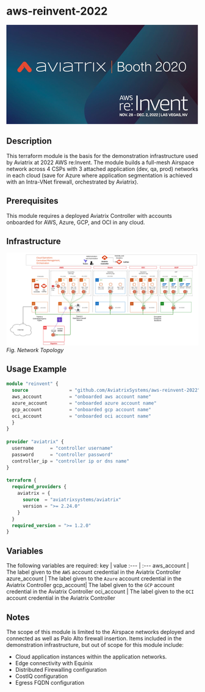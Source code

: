 # aws-reinvent-2022

![re:Invent](images/reinvent.png)

## Description

This terraform module is the basis for the demonstration infrastructure used by Aviatrix at 2022 AWS re:Invent. The module builds a full-mesh Airspace network across 4 CSPs with 3 attached application (dev, qa, prod) networks in each cloud (save for Azure where application segmentation is achieved with an Intra-VNet firewall, orchestrated by Aviatrix).

## Prerequisites

This module requires a deployed Aviatrix Controller with accounts onboarded for AWS, Azure, GCP, and OCI in any cloud.

## Infrastructure

![Toplogy](images/avx.png)  
_Fig. Network Topology_  

## Usage Example

```terraform
module "reinvent" {
  source               = "github.com/AviatrixSystems/aws-reinvent-2022"
  aws_account          = "onboarded aws account name"
  azure_account        = "onboarded azure account name"
  gcp_account          = "onboarded gcp account name"
  oci_account          = "onboarded oci account name"
  }
}

provider "aviatrix" {
  username      = "controller username"
  password      = "controller password"
  controller_ip = "controller ip or dns name"
}

terraform {
  required_providers {
    aviatrix = {
      source  = "aviatrixsystems/aviatrix"
      version = ">= 2.24.0"
    }
  }
  required_version = ">= 1.2.0"
}

```

## Variables

The following variables are required:
key | value
:--- | :---
aws_account | The label given to the `AWS` account credential in the Aviatrix Controller
azure_account | The label given to the `Azure` account credential in the Aviatrix Controller
gcp_account| The label given to the `GCP` account credential in the Aviatrix Controller
oci_account | The label given to the `OCI` account credential in the Aviatrix Controller

## Notes

The scope of this module is limited to the Airspace networks deployed and connected as well as Palo Alto firewall insertion. Items included in the demonstration infrastructure, but out of scope for this module include:

- Cloud application instances within the application networks.
- Edge connectivity with Equinix
- Distributed Firewalling configuration
- CostIQ configuration
- Egress FQDN configuration
